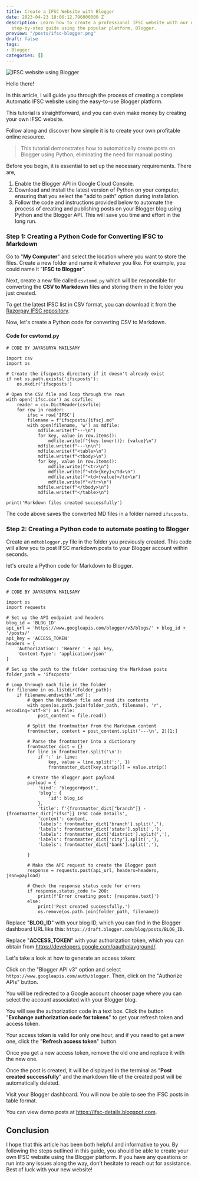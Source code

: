 ```yaml
---
title: Create a IFSC Website with Blogger
date: 2023-04-23 18:06:12.796000000 Z
description: Learn how to create a professional IFSC website with our easy-to-follow
  step-by-step guide using the popular platform, Blogger.
preview: "/posts/ifsc-blogger.png"
draft: false
tags:
- Blogger
categories: []
---
```


![IFSC website using Blogger](/posts/ifsc-blogger.png)

Hello there!

In this article, I will guide you through the process of creating a complete Automatic IFSC website using the easy-to-use Blogger platform.

This tutorial is straightforward, and you can even make money by creating your own IFSC website.

Follow along and discover how simple it is to create your own profitable online resource.

> This tutorial demonstrates how to automatically create posts on Blogger using Python, eliminating the need for manual posting.

Before you begin, it is essential to set up the necessary requirements. There are,

1. Enable the Blogger API in Google Cloud Console.
2. Download and install the latest version of Python on your computer, ensuring that you select the "add to path" option during installation.
3. Follow the code and instructions provided below to automate the process of creating and publishing posts on your Blogger blog using Python and the Blogger API. This will save you time and effort in the long run.

### Step 1: Creating a Python Code for Converting IFSC to Markdown

Go to "**My Computer**" and select the location where you want to store the files. Create a new folder and name it whatever you like. For example, you could name it "**IFSC to Blogger**".

Next, create a new file called `csvtomd.py` which will be responsible for converting the **CSV to Markdown** files and storing them in the folder you just created.

To get the latest IFSC list in CSV format, you can download it from the [Razorpay IFSC repository](https://github.com/razorpay/ifsc/releases).

Now, let's create a Python code for converting CSV to Markdown.

#### Code for csvtomd.py
```
# CODE BY JAYASURYA MAILSAMY

import csv
import os

# Create the ifscposts directory if it doesn't already exist
if not os.path.exists('ifscposts'):
    os.mkdir('ifscposts')

# Open the CSV file and loop through the rows
with open('ifsc.csv') as csvfile:
    reader = csv.DictReader(csvfile)
    for row in reader:
        ifsc = row['IFSC']
        filename = f"ifscposts/{ifsc}.md"
        with open(filename, 'w') as mdfile:
            mdfile.write(f"---\n")
            for key, value in row.items():
                mdfile.write(f"{key.lower()}: {value}\n")
            mdfile.write(f"---\n\n")
            mdfile.write(f"<table>\n")
            mdfile.write(f"<tbody>\n")
            for key, value in row.items():
                mdfile.write(f"<tr>\n")
                mdfile.write(f"<td>{key}</td>\n")
                mdfile.write(f"<td>{value}</td>\n")
                mdfile.write(f"</tr>\n")
            mdfile.write(f"</tbody>\n")
            mdfile.write(f"</table>\n")

print('Markdown files created successfully')
```
The code above saves the converted MD files in a folder named `ifscposts`.

### Step 2: Creating a Python code to automate posting to Blogger

Create an ``mdtoblogger.py`` file in the folder you previously created. This code will allow you to post IFSC markdown posts to your Blogger account within seconds.

let's create a Python code for Markdown to Blogger.

#### Code for mdtoblogger.py

```
# CODE BY JAYASURYA MAILSAMY

import os
import requests

# Set up the API endpoint and headers
blog_id = 'BLOG_ID'
api_url = 'https://www.googleapis.com/blogger/v3/blogs/' + blog_id + '/posts/'
api_key = 'ACCESS_TOKEN'
headers = {
    'Authorization': 'Bearer ' + api_key,
    'Content-Type': 'application/json'
}

# Set up the path to the folder containing the Markdown posts
folder_path = 'ifscposts'

# Loop through each file in the folder
for filename in os.listdir(folder_path):
    if filename.endswith('.md'):
        # Open the Markdown file and read its contents
        with open(os.path.join(folder_path, filename), 'r', encoding='utf-8') as file:
            post_content = file.read()

        # Split the frontmatter from the Markdown content
        frontmatter, content = post_content.split('---\n', 2)[1:]

        # Parse the frontmatter into a dictionary
        frontmatter_dict = {}
        for line in frontmatter.split('\n'):
            if ':' in line:
                key, value = line.split(':', 1)
                frontmatter_dict[key.strip()] = value.strip()

        # Create the Blogger post payload
        payload = {
            'kind': 'blogger#post',
            'blog': {
                'id': blog_id
            },
            'title': f'{frontmatter_dict["branch"]} - {frontmatter_dict["ifsc"]} IFSC Code Details',
            'content': content,
            'labels': frontmatter_dict['branch'].split(','),
            'labels': frontmatter_dict['state'].split(','),
            'labels': frontmatter_dict['district'].split(','),
            'labels': frontmatter_dict['city'].split(','),
            'labels': frontmatter_dict['bank'].split(','),
            
        }

        # Make the API request to create the Blogger post
        response = requests.post(api_url, headers=headers, json=payload)

        # Check the response status code for errors
        if response.status_code != 200:
            print(f'Error creating post: {response.text}')
        else:
            print('Post created successfully.')
            os.remove(os.path.join(folder_path, filename))

```
Replace "**BLOG_ID**" with your blog ID, which you can find in the Blogger dashboard URL like this: `https://draft.blogger.com/blog/posts/BLOG_ID`.

Replace "**ACCESS_TOKEN**" with your authorization token, which you can obtain from https://developers.google.com/oauthplayground/.

Let's take a look at how to generate an access token:

Click on the "Blogger API v3" option and select `https://www.googleapis.com/auth/blogger`. Then, click on the "Authorize APIs" button. 

You will be redirected to a Google account chooser page where you can select the account associated with your Blogger blog.

You will see the authorization code in a text box. Click the button "**Exchange authorization code for tokens**" to get your refresh token and access token. 

Your access token is valid for only one hour, and if you need to get a new one, click the "**Refresh access token**" button. 

Once you get a new access token, remove the old one and replace it with the new one.

Once the post is created, it will be displayed in the terminal as "**Post created successfully**" and the markdown file of the created post will be automatically deleted.

Visit your Blogger dashboard. You will now be able to see the IFSC posts in table format.

You can view demo posts at https://ifsc-details.blogspot.com.

## Conclusion

I hope that this article has been both helpful and informative to you. By following the steps outlined in this guide, you should be able to create your own IFSC website using the Blogger platform. If you have any questions or run into any issues along the way, don't hesitate to reach out for assistance. Best of luck with your new website!





